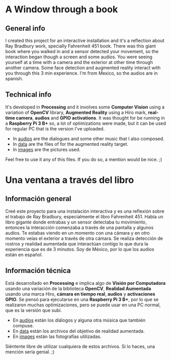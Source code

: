 # A Window through a book

## General info
I created this project for an interactive installation and it's a reflection about Ray Bradbury work, specially Fahrenheit 451 book.
There was this giant book where you walked in and a sensor detected your movement, so the interaction began though a screen and some audios. You were seeing yourself at a time with a camera and the exterior at other time through another camera. Some face detection and augmented reality interact with you through this 3 min experience. I'm from Mexico, so the audios are in spanish.

## Technical info
It's developed in **Processing** and it involves some **Computer Vision** using a variation of **OpenCV** library, **Augmented Reality** using a Hiro mark, **real-time camera**, **audios** and **GPIO activations**.
It was thought for be running in a **Raspberry Pi 3 B+** so, a lot of optimizations were made, but it can be used for regular PC that is the version I've uploaded.

* In [audios](audios) are the dialogues and some other music that I also composed.
* In [data](data) are the files of for the augmented reality target.
* In [images](images) are the pictures used.

Feel free to use it any of this files. If you do so, a mention would be nice. ;)

# Una ventana a través del libro

## Información general
Creé este proyecto para una instalación interactiva y es una reflexión sobre el trabajo de Ray Bradbury, especialmente el libro Fahrenheit 451.
Había un libro gigante donde entrabas y un sensor detectaba tu movimiento, entonces la interacción comenzaba a través de una pantalla y algunos audios. Te estabas viendo en un momento con una cámara y en otro momento veías el exterior a través de otra cámara. Se realiza detección de rostros y realidad aumentada que interactúan contigo lo que dura la experiencia que es de 3 minutos. Soy de México, por lo que los audios están en español.

## Información técnica
Está desarrollado en **Processing** e implica algo de **Visión por Computadora** usando una variación de la biblioteca **OpenCV**, **Realidad Aumentada** usando una marca Hiro, **cámara en tiempo real**, **audios** y **activaciones GPIO**.
Se pensó para ejecutarse en una **Raspberry Pi 3 B+**, por lo que se realizaron muchas optimizaciones, pero se puede usar en una PC normal, que es la versión que subí.

* En [audios](audios) están los diálogos y alguna otra música que también compuse.
* En [data](data) están los archivos del objetivo de realidad aumentada.
* En [images](images) están las fotografías utilizadas.

Siéntente libre de utilizar cualquiera de estos archivos. Si lo haces, una mención sería genial. ;)


